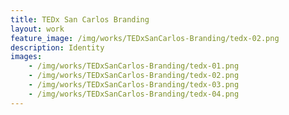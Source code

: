 ```yaml
---
title: TEDx San Carlos Branding
layout: work
feature_image: /img/works/TEDxSanCarlos-Branding/tedx-02.png
description: Identity
images:
    - /img/works/TEDxSanCarlos-Branding/tedx-01.png
    - /img/works/TEDxSanCarlos-Branding/tedx-02.png
    - /img/works/TEDxSanCarlos-Branding/tedx-03.png
    - /img/works/TEDxSanCarlos-Branding/tedx-04.png
---
```

